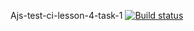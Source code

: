 Ajs-test-ci-lesson-4-task-1
[![Build status](https://ci.appveyor.com/api/projects/status/95l1gs8v5n40noq1?svg=true)](https://ci.appveyor.com/project/Niksel00/ajs-test-ci-lesson-4-task-1)
